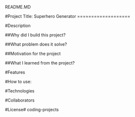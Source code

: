 README.MD

#Project Title: Superhero Generator ===================

#Description

##Why did I build this project?

##What problem does it solve?

##Motivation for the project

##What I learned from the project?

#Features

#How to use:

#Technologies

#Collaborators

#License# coding-projects
